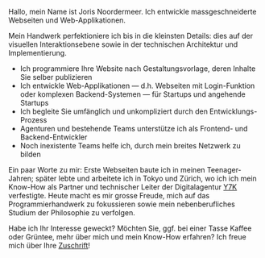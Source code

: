 Hallo, mein Name ist Joris Noordermeer. Ich entwickle massgeschneiderte Webseiten und Web-Applikationen.

Mein Handwerk perfektioniere ich bis in die kleinsten Details: dies auf der visuellen Interaktionsebene sowie in der technischen Architektur und Implementierung. 

- Ich programmiere Ihre Website nach Gestaltungsvorlage, deren Inhalte Sie selber publizieren
- Ich entwickle Web-Applikationen — d.h. Webseiten mit Login-Funktion oder komplexen Backend-Systemen — für Startups und angehende Startups
- Ich begleite Sie umfänglich und unkompliziert durch den Entwicklungs-Prozess
- Agenturen und bestehende Teams unterstütze ich als Frontend- und Backend-Entwickler
- Noch inexistente Teams helfe ich, durch mein breites Netzwerk zu bilden

Ein paar Worte zu mir: Erste Webseiten baute ich in meinen Teenager-Jahren; später lebte und arbeitete ich in Tokyo und Zürich, wo ich ich mein Know-How als Partner und technischer Leiter der Digitalagentur [Y7K]() verfestigte. Heute macht es mir grosse Freude, mich auf das Programmierhandwerk zu fokussieren sowie mein nebenberufliches Studium der Philosophie zu verfolgen.

Habe ich Ihr Interesse geweckt? Möchten Sie, ggf. bei einer Tasse Kaffee oder Grüntee, mehr über mich und mein Know-How erfahren? Ich freue mich über Ihre [Zuschrift]()!

